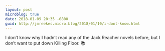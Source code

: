 ```yaml
---
layout: post
microblog: true
date: 2018-01-09 20:35 -0800
guid: http://jmreekes.micro.blog/2018/01/10/i-dont-know.html
---
```

I don’t know why I hadn’t read any of the Jack Reacher novels before, but I don’t want to put down Killing Floor. 📚

